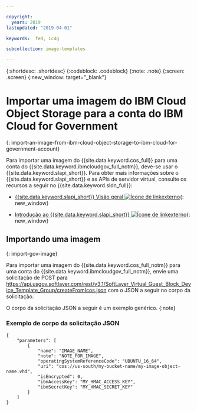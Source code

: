 ```yaml
---

copyright:
  years: 2019
lastupdated: "2019-04-01"

keywords:  fed, ic4g

subcollection: image-templates

---
```


{:shortdesc: .shortdesc}
{:codeblock: .codeblock}
{:note: .note}
{:screen: .screen}
{:new_window: target="_blank"}

# Importar uma imagem do IBM Cloud Object Storage para a conta do IBM Cloud for Government
{: import-an-image-from-ibm-cloud-object-storage-to-ibm-cloud-for-government-account}

Para importar uma imagem do {{site.data.keyword.cos_full}} para uma conta do {{site.data.keyword.ibmcloudgov_full_notm}}, deve-se usar o {{site.data.keyword.slapi_short}}. Para obter mais informações sobre o {{site.data.keyword.slapi_short}} e as APIs de servidor virtual, consulte os recursos a seguir no {{site.data.keyword.sldn_full}}:
* [{{site.data.keyword.slapi_short}} Visão geral ![Ícone de linkexterno](../icons/launch-glyph.svg "Ícone de link externo")](https://softlayer.github.io/reference/softlayerapi/){: new_window}

* [Introdução ao {{site.data.keyword.slapi_short}} ![Ícone de linkexterno](../icons/launch-glyph.svg "Ícone de link externo")](https://softlayer.github.io/article/getting-started/){: new_window}


## Importando uma imagem
{: import-gov-image}

Para importar uma imagem do {{site.data.keyword.cos_full_notm}} para uma conta do {{site.data.keyword.ibmcloudgov_full_notm}}, envie uma solicitação de POST para https://api.usgov.softlayer.com/rest/v3.1/SoftLayer_Virtual_Guest_Block_Device_Template_Group/createFromIcos.json com o JSON a seguir no corpo da solicitação.

O corpo da solicitação JSON a seguir é um exemplo genérico.
{:note}

### Exemplo de corpo da solicitação JSON

```
{
    "parameters": [
        {
            "name": "IMAGE_NAME",
            "note": "NOTE_FOR_IMAGE",
            "operatingSystemReferenceCode": "UBUNTU_16_64",
            "uri": "cos://us-south/my-bucket-name/my-image-object-name.vhd",
            "isEncrypted": 0,
            "ibmAccessKey": "MY_HMAC_ACCESS_KEY",
            "ibmSecretKey": "MY_HMAC_SECRET_KEY"
        }
    ]
}
```

